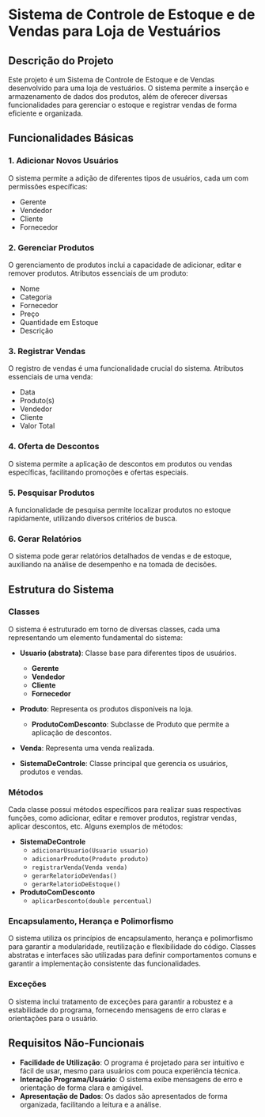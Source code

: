 # Sistema de Controle de Estoque e de Vendas para Loja de Vestuários

## Descrição do Projeto

Este projeto é um Sistema de Controle de Estoque e de Vendas desenvolvido para uma loja de vestuários. O sistema permite a inserção e armazenamento de dados dos produtos, além de oferecer diversas funcionalidades para gerenciar o estoque e registrar vendas de forma eficiente e organizada.

## Funcionalidades Básicas

### 1. Adicionar Novos Usuários

O sistema permite a adição de diferentes tipos de usuários, cada um com permissões específicas:
- Gerente
- Vendedor
- Cliente
- Fornecedor

### 2. Gerenciar Produtos

O gerenciamento de produtos inclui a capacidade de adicionar, editar e remover produtos. Atributos essenciais de um produto:
- Nome
- Categoria
- Fornecedor
- Preço
- Quantidade em Estoque
- Descrição

### 3. Registrar Vendas

O registro de vendas é uma funcionalidade crucial do sistema. Atributos essenciais de uma venda:
- Data
- Produto(s)
- Vendedor
- Cliente
- Valor Total

### 4. Oferta de Descontos

O sistema permite a aplicação de descontos em produtos ou vendas específicas, facilitando promoções e ofertas especiais.

### 5. Pesquisar Produtos

A funcionalidade de pesquisa permite localizar produtos no estoque rapidamente, utilizando diversos critérios de busca.

### 6. Gerar Relatórios

O sistema pode gerar relatórios detalhados de vendas e de estoque, auxiliando na análise de desempenho e na tomada de decisões.

## Estrutura do Sistema

### Classes

O sistema é estruturado em torno de diversas classes, cada uma representando um elemento fundamental do sistema:

- **Usuario (abstrata)**: Classe base para diferentes tipos de usuários.
  - **Gerente**
  - **Vendedor**
  - **Cliente**
  - **Fornecedor**

- **Produto**: Representa os produtos disponíveis na loja.
  - **ProdutoComDesconto**: Subclasse de Produto que permite a aplicação de descontos.

- **Venda**: Representa uma venda realizada.

- **SistemaDeControle**: Classe principal que gerencia os usuários, produtos e vendas.

### Métodos

Cada classe possui métodos específicos para realizar suas respectivas funções, como adicionar, editar e remover produtos, registrar vendas, aplicar descontos, etc. Alguns exemplos de métodos:
- **SistemaDeControle**
  - `adicionarUsuario(Usuario usuario)`
  - `adicionarProduto(Produto produto)`
  - `registrarVenda(Venda venda)`
  - `gerarRelatorioDeVendas()`
  - `gerarRelatorioDeEstoque()`
- **ProdutoComDesconto**
  - `aplicarDesconto(double percentual)`

### Encapsulamento, Herança e Polimorfismo

O sistema utiliza os princípios de encapsulamento, herança e polimorfismo para garantir a modularidade, reutilização e flexibilidade do código. Classes abstratas e interfaces são utilizadas para definir comportamentos comuns e garantir a implementação consistente das funcionalidades.

### Exceções

O sistema inclui tratamento de exceções para garantir a robustez e a estabilidade do programa, fornecendo mensagens de erro claras e orientações para o usuário.

## Requisitos Não-Funcionais

- **Facilidade de Utilização**: O programa é projetado para ser intuitivo e fácil de usar, mesmo para usuários com pouca experiência técnica.
- **Interação Programa/Usuário**: O sistema exibe mensagens de erro e orientação de forma clara e amigável.
- **Apresentação de Dados**: Os dados são apresentados de forma organizada, facilitando a leitura e a análise.


